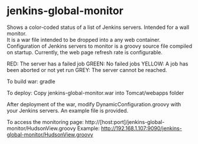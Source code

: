 jenkins-global-monitor
======================

Shows a color-coded status of a list of Jenkins servers.  Intended for a wall monitor.    
It is a war file intended to be dropped into a any web container.  Configuration of
Jenkins servers to monitor is a groovy source file compiled on startup.   Currently,
the web page refresh rate is configurable.

RED: The server has a failed job
GREEN: No failed jobs
YELLOW: A job has been aborted or not yet run
GREY: The server cannot be reached.

To build war:
gradle

To deploy:
Copy jenkins-global-monitor.war into Tomcat/webapps folder

After deployment of the war, modify DynamicConfiguration.groovy with your Jenkins
servers.   An example file is provided.

To access the monitoring page: http://[host:port]/jenkins-global-monitor/HudsonView.groovy
Example: http://192.168.1.107:9090/jenkins-global-monitor/HudsonView.groovy

 
